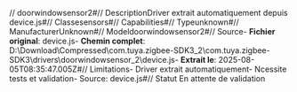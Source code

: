 // doorwindowsensor2#// DescriptionDriver extrait automatiquement depuis device.js#// Classesensors#// Capabilities#// Typeunknown#// ManufacturerUnknown#// Modeldoorwindowsensor2#// Source- **Fichier original**: device.js- **Chemin complet**: D:\Download\Compressed\com.tuya.zigbee-SDK3_2\com.tuya.zigbee-SDK3\drivers\doorwindowsensor_2\device.js- **Extrait le**: 2025-08-05T08:35:47.005Z#// Limitations- Driver extrait automatiquement- Ncessite tests et validation- Source: device.js#// Statut En attente de validation